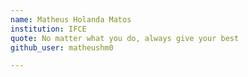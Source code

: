 ```yaml
---
name: Matheus Holanda Matos 
institution: IFCE
quote: No matter what you do, always give your best 
github_user: matheushm0

---
```

